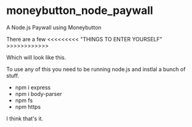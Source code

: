 # moneybutton_node_paywall
A Node.js Paywall using Moneybutton

There are a few <<<<<<<<< "THINGS TO ENTER YOURSELF" >>>>>>>>>>>>
  
  Which will look like this.

To use any of this you need to be running node.js and instlal a bunch of stuff.

- npm i express
- npm i body-parser
- npm fs
- npm https

I think that's it.
